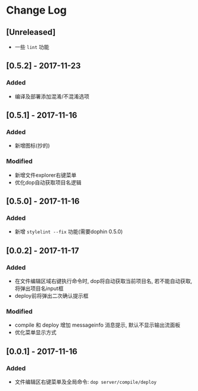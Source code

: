 # Change Log

## [Unreleased]
- 一些 `lint` 功能

## [0.5.2] - 2017-11-23
### Added
- 编译及部署添加混淆/不混淆选项

## [0.5.1] - 2017-11-16
### Added
- 新增图标(抄的)
### Modified
- 新增文件explorer右键菜单
- 优化dop自动获取项目名逻辑

## [0.5.0] - 2017-11-16
### Added
- 新增 `stylelint --fix` 功能(需要dophin 0.5.0)

## [0.0.2] - 2017-11-17
### Added
- 在文件编辑区域右键执行命令时, dop将自动获取当前项目名, 若不能自动获取, 将弹出项目名input框
- deploy前将弹出二次确认提示框
### Modified
- compile 和 deploy 增加 messageinfo 消息提示, 默认不显示输出流面板
- 优化菜单显示方式

## [0.0.1] - 2017-11-16
### Added
- 文件编辑区右键菜单及全局命令: `dop server/compile/deploy`